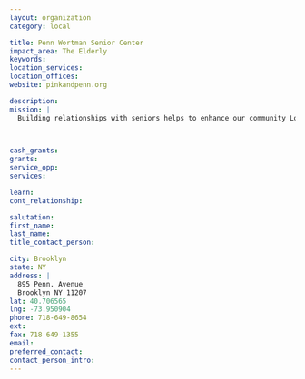 ```yaml
---
layout: organization
category: local

title: Penn Wortman Senior Center
impact_area: The Elderly
keywords: 
location_services: 
location_offices: 
website: pinkandpenn.org

description: 
mission: |
  Building relationships with seniors helps to enhance our community Louis H. Pink and Penn Wortman Senior Centers are sponsored by the East New York Council for the Aging, Inc., a not-for-profit agency committed to providing comprehensive services for adults 60 years and older from diverse groups in the East New York community. The project is fund by the New York City Department for the Aging.  The centers provide free services to adults 60 years and older, 250 days a year, five days per week, from 8:00 a.m. to 4:00 p.m. 	

  

cash_grants: 
grants: 
service_opp: 
services: 

learn: 
cont_relationship: 

salutation: 
first_name: 
last_name: 
title_contact_person: 

city: Brooklyn
state: NY
address: |
  895 Penn. Avenue     
  Brooklyn NY 11207
lat: 40.706565
lng: -73.950904
phone: 718-649-8654
ext: 
fax: 718-649-1355
email: 
preferred_contact: 
contact_person_intro: 
---
```

